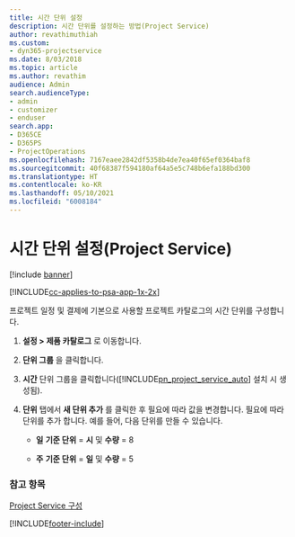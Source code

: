 ```yaml
---
title: 시간 단위 설정
description: 시간 단위를 설정하는 방법(Project Service)
author: revathimuthiah
ms.custom:
- dyn365-projectservice
ms.date: 8/03/2018
ms.topic: article
ms.author: revathim
audience: Admin
search.audienceType:
- admin
- customizer
- enduser
search.app:
- D365CE
- D365PS
- ProjectOperations
ms.openlocfilehash: 7167eaee2842df5358b4de7ea40f65ef0364baf8
ms.sourcegitcommit: 40f68387f594180af64a5e5c748b6efa188bd300
ms.translationtype: HT
ms.contentlocale: ko-KR
ms.lasthandoff: 05/10/2021
ms.locfileid: "6008184"
---
```

# <a name="set-up-time-units-project-service"></a>시간 단위 설정(Project Service)

[!include [banner](../includes/psa-now-project-operations.md)]

[!INCLUDE[cc-applies-to-psa-app-1x-2x](../includes/cc-applies-to-psa-app-1x-2x.md)]

프로젝트 일정 및 결제에 기본으로 사용할 프로젝트 카탈로그의 시간 단위를 구성합니다.  
  
1. **설정 > 제품 카탈로그** 로 이동합니다.  
  
2. **단위 그룹** 을 클릭합니다.  
  
3. **시간** 단위 그룹을 클릭합니다([!INCLUDE[pn_project_service_auto](../includes/pn-project-service-auto.md)] 설치 시 생성됨).  
  
4. **단위** 탭에서 **새 단위 추가** 를 클릭한 후 필요에 따라 값을 변경합니다. 필요에 따라 단위를 추가 합니다. 예를 들어, 다음 단위를 만들 수 있습니다.  
  
   - **일** **기준 단위** = **시** 및 **수량** = 8  
  
   - **주** **기준 단위** = **일** 및 **수량** = 5  
  
### <a name="see-also"></a>참고 항목  
 [Project Service 구성](../psa/configure.md)


[!INCLUDE[footer-include](../includes/footer-banner.md)]